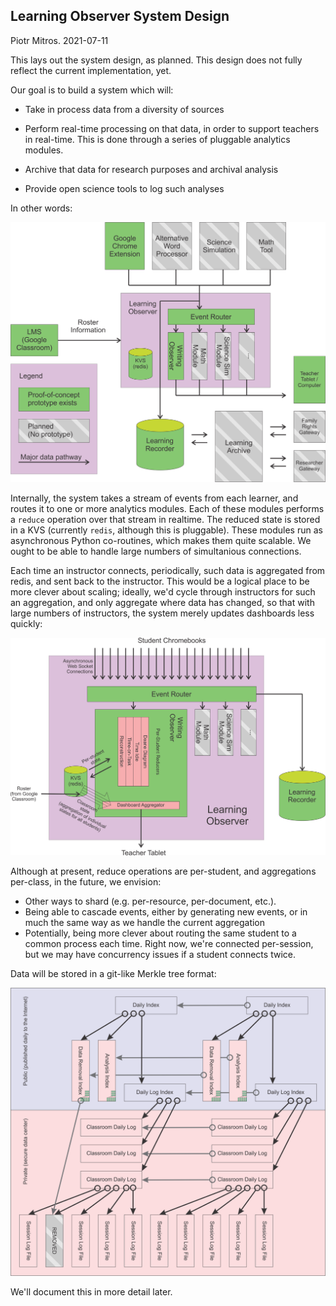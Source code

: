 Learning Observer System Design
-------------------------------

Piotr Mitros. 2021-07-11

This lays out the system design, as planned. This design does not
fully reflect the current implementation, yet.

Our goal is to build a system which will:

* Take in process data from a diversity of sources

* Perform real-time processing on that data, in order to support
  teachers in real-time. This is done through a series of pluggable
  analytics modules.

* Archive that data for research purposes and archival analysis

* Provide open science tools to log such analyses

In other words:

![](_images/block.png)

Internally, the system takes a stream of events from each learner, and
routes it to one or more analytics modules. Each of these modules
performs a `reduce` operation over that stream in realtime. The
reduced state is stored in a KVS (currently `redis`, although this is
pluggable). These modules run as asynchronous Python co-routines,
which makes them quite scalable. We ought to be able to handle large
numbers of simultanious connections.

Each time an instructor connects, periodically, such data is
aggregated from redis, and sent back to the instructor. This would be
a logical place to be more clever about scaling; ideally, we'd cycle
through instructors for such an aggregation, and only aggregate where
data has changed, so that with large numbers of instructors, the
system merely updates dashboards less quickly:

![](_images/lo_block.png)

Although at present, reduce operations are per-student, and
aggregations per-class, in the future, we envision:

* Other ways to shard (e.g. per-resource, per-document, etc.).
* Being able to cascade events, either by generating new events, or in
  much the same way as we handle the current aggregation
* Potentially, being more clever about routing the same student to a
  common process each time. Right now, we're connected per-session,
  but we may have concurrency issues if a student connects twice.

Data will be stored in a git-like Merkle tree format: 

![](_images/mmnd.png)

We'll document this in more detail later.
